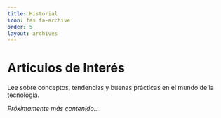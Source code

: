 ```yaml
---
title: Historial
icon: fas fa-archive
order: 5
layout: archives
---
```


# Artículos de Interés

Lee sobre conceptos, tendencias y buenas prácticas en el mundo de la tecnología.

*Próximamente más contenido...*